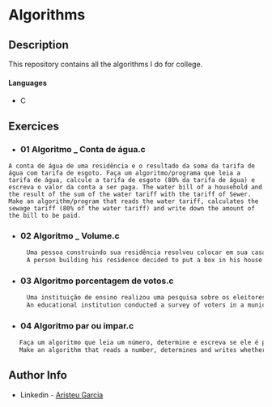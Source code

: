 # Algorithms

## Description

This repository contains all the algorithms I do for college.

#### Languages
- C

## Exercices
- ### 01 Algoritmo _ Conta de água.c
`
     A conta de água de uma residência e o resultado da soma da tarifa de água com tarifa de esgoto. Faça um algoritmo/programa que leia a tarifa de água, calcule a tarifa de esgoto (80% da tarifa de água) e escreva o valor da conta a ser paga.
     The water bill of a household and the result of the sum of the water tariff with the tariff of Sewer. Make an algorithm/program that reads the water tariff, calculates the sewage tariff (80% of the water tariff) and write down the amount of the bill to be paid.
`

- ### 02 Algoritmo _ Volume.c
```html
     Uma pessoa construindo sua residência resolveu colocar em sua casa uma caixa para servir como reservatório de água. Considerando que a caixa seja retangular, faça um algoritmo/programa que leia as dimensões da caixa (comprimento, altura e largura),calcule e escreva o volume de água que pode ser armazenado.
     A person building his residence decided to put a box in his house to serve as a water reservoir. Assuming that the box is rectangular, make an algorithm/program that reads the box dimensions (length, height and width), calculates and writes the volume of water that can be stored.
```
- ### 03 Algoritmo porcentagem de votos.c
```html
     Uma instituição de ensino realizou uma pesquisa sobre os eleitores de um município que participaram da ultima eleição. Faça um algoritmo/programa que leia o total de votos brancos, nulos e válidos. Calcule e escreva o percentual que cada um representa em relação ao total de eleitores.
     An educational institution conducted a survey of voters in a municipality that participated in the last election. Make an algorithm/program that reads the total votes white, null and valid. Calculate and write the percentage that each represents in in relation to the total number of voters.
```
- ### 04 Algoritmo par ou impar.c

```html
   Faça um algoritmo que leia um número, determine e escreva se ele é par ou impar.
   Make an algorithm that reads a number, determines and writes whether it is even or odd.
```

## Author Info

- Linkedin - [Aristeu Garcia](https://www.linkedin.com/in/aristeu-garcia-7007a0202)
